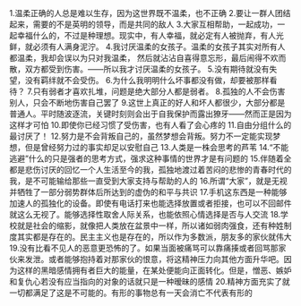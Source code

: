 1.温柔正确的人总是难以生存，因为这世界既不温柔，也不正确
2.要让一群人团结起来，需要的不是英明的领导，而是共同的敌人
3.大家互相帮助，一起成功，一起幸福什么的，不过是种理想。现实中，有人幸福，就必定有人被抛弃，有人光鲜，就必须有人满身泥泞。
4.我讨厌温柔的女孩子。温柔的女孩子其实对所有人都温柔，我却会误以为只对我温柔，
然后就沾沾自喜得意忘形，最后闹得不欢而散，双方都受到伤害。——所以我才讨厌温柔的女孩子。
5.没有期待就没有失望，没有羁绊就不会受伤。
6.为什么我明明什么坏事都没有做，却要被那样看待？
7.只有弱者才喜欢扎堆，问题是绝大部分人都是弱者。
8.孤独的人不会伤害别人，只会不断地伤害自己罢了
9.这世上真正的好人和坏人都很少，大部分都是普通人。平时随波逐流，关键时刻则会出于自我保护而露出獠牙——然而正是因为这样才可怕
10.即使你已经习惯了受伤害，也有人看了会心疼的
11.自由分组什么的最讨厌了！
12.努力是不会背叛自己的，虽然梦想会背叛。努力不一定能实现梦想，但是曾经努力过的事实却足以安慰自己
13.人类是一株会思考的芦苇
14.“不能逃避”什么的只是强者的思考方式，强求这种事情的世界才是有问题的
15.伴随着全都是悲伤讨厌的回忆一个人生活至今的我，孤独地渡过着苦闷的悲惨的青春时代的我，是不可能输给那些一直受到大家支持与帮助的人的
16.所谓“大家”，就是无视并牺牲了一部分弱势群体后所达到的虚伪的和平与共识
17.手机这东西是一种能够加速人的孤独化的设备。即使有电话打来也能选择放置或者拒接，也可以不回邮件就这么无视了。能够选择性取舍人际关系，也能依照心情选择是否与人交流
18.学校就是社会的缩影，就像把人类放在盆景中一样，所以诸如弱肉强食，还有种姓制度其实都是存在的。民主主义也是存在的，所以作为多数派，朋友多的家伙就伟大
19.没有比看不见人的恶意更恐怖的了。如果当面被痛骂可以靠痛揍或者回骂那家伙来发泄。或者能够抱持着对那家伙的恨意，将这精神压力向其他方面升华吧。因为这样的黑暗感情拥有者巨大的能量，在某处便能向正面转化。但是，憎恶、嫉妒和复仇心若没有应当指向的对象的话就只是一种暧昧的感情
20.精神方面充实了就一切都满足了这是不可能的。有形的事物总有一天会消亡不代表有形的
